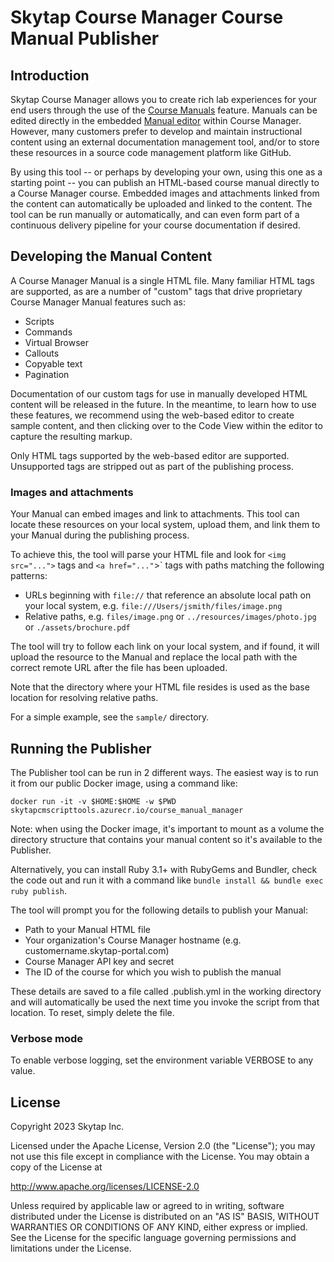 # Skytap Course Manager Course Manual Publisher

## Introduction

Skytap Course Manager allows you to create rich lab experiences for your end users through the use of the [Course Manuals](https://help.skytap.com/course-manager-use-manual-in-learning-console.html) feature. Manuals can be edited directly in the embedded [Manual editor](https://help.skytap.com/course-manager-edit-manual.html) within Course Manager. However, many customers prefer to develop and maintain instructional content using an external documentation management tool, and/or to store these resources in a source code management platform like GitHub. 

By using this tool -- or perhaps by developing your own, using this one as a starting point -- you can publish an HTML-based course manual directly to a Course Manager course. Embedded images and attachments linked from the content can automatically be uploaded and linked to the content. The tool can be run manually or automatically, and can even form part of a continuous delivery pipeline for your course documentation if desired.

## Developing the Manual Content

A Course Manager Manual is a single HTML file. Many familiar HTML tags are supported, as are a number of "custom" tags that drive proprietary Course Manager Manual features such as:

* Scripts
* Commands
* Virtual Browser
* Callouts
* Copyable text
* Pagination

Documentation of our custom tags for use in manually developed HTML content will be released in the future. In the meantime, to learn how to use these features, we recommend using the web-based editor to create sample content, and then clicking over to the Code View within the editor to capture the resulting markup.

Only HTML tags supported by the web-based editor are supported. Unsupported tags are stripped out as part of the publishing process.

### Images and attachments

Your Manual can embed images and link to attachments. This tool can locate these resources on your local system, upload them, and link them to your Manual during the publishing process. 

To achieve this, the tool will parse your HTML file and look for `<img src="...">` tags and `<a href="..."`>` tags with paths matching the following patterns:

* URLs beginning with `file://` that reference an absolute local path on your local system, e.g. `file:///Users/jsmith/files/image.png`
* Relative paths, e.g. `files/image.png` or `../resources/images/photo.jpg` or `./assets/brochure.pdf`

The tool will try to follow each link on your local system, and if found, it will upload the resource to the Manual and replace the local path with the correct remote URL after the file has been uploaded. 

Note that the directory where your HTML file resides is used as the base location for resolving relative paths.

For a simple example, see the `sample/` directory.

## Running the Publisher

The Publisher tool can be run in 2 different ways. The easiest way is to run it from our public Docker image, using a command like:

```
docker run -it -v $HOME:$HOME -w $PWD skytapcmscripttools.azurecr.io/course_manual_manager
```

Note: when using the Docker image, it's important to mount as a volume the directory structure that contains your manual content so it's available to the Publisher.

Alternatively, you can install Ruby 3.1+ with RubyGems and Bundler, check the code out and run it with a command like `bundle install && bundle exec ruby publish`.

The tool will prompt you for the following details to publish your Manual:

* Path to your Manual HTML file
* Your organization's Course Manager hostname (e.g. customername.skytap-portal.com)
* Course Manager API key and secret
* The ID of the course for which you wish to publish the manual

These details are saved to a file called .publish.yml in the working directory and will automatically be used the next time you invoke the script from that location. To reset, simply delete the file.

### Verbose mode

To enable verbose logging, set the environment variable VERBOSE to any value.

## License

Copyright 2023 Skytap Inc.

Licensed under the Apache License, Version 2.0 (the "License");
you may not use this file except in compliance with the License.
You may obtain a copy of the License at

<http://www.apache.org/licenses/LICENSE-2.0>

Unless required by applicable law or agreed to in writing, software
distributed under the License is distributed on an "AS IS" BASIS,
WITHOUT WARRANTIES OR CONDITIONS OF ANY KIND, either express or implied.
See the License for the specific language governing permissions and
limitations under the License.